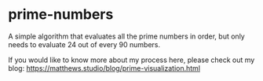 # prime-numbers
A simple algorithm that evaluates all the prime numbers in order, but only needs to evaluate 24 out of every 90 numbers.

If you would like to know more about my process here, please check out my blog: https://matthews.studio/blog/prime-visualization.html

